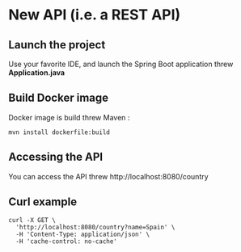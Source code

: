 # New API (i.e. a REST API)

## Launch the project
Use your favorite IDE, and launch the Spring Boot application threw **Application.java**

## Build Docker image
Docker image is build threw Maven :

```
mvn install dockerfile:build
```

## Accessing the API
You can access the API threw http://localhost:8080/country

## Curl example

```
curl -X GET \
  'http://localhost:8080/country?name=Spain' \
  -H 'Content-Type: application/json' \
  -H 'cache-control: no-cache'
```